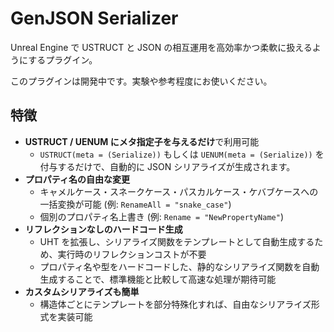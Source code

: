 # GenJSON Serializer

Unreal Engine で USTRUCT と JSON の相互運用を高効率かつ柔軟に扱えるようにするプラグイン。

このプラグインは開発中です。実験や参考程度にお使いください。

## 特徴

- **USTRUCT / UENUM にメタ指定子を与えるだけ**で利用可能
    - `USTRUCT(meta = (Serialize))` もしくは `UENUM(meta = (Serialize))` を付与するだけで、自動的に JSON シリアライズが生成されます。
- **プロパティ名の自由な変更**
    - キャメルケース・スネークケース・パスカルケース・ケバブケースへの一括変換が可能 (例: `RenameAll = "snake_case"`)
    - 個別のプロパティ名上書き (例: `Rename = "NewPropertyName"`)
- **リフレクションなしのハードコード生成**
    - UHT を拡張し、シリアライズ関数をテンプレートとして自動生成するため、実行時のリフレクションコストが不要
    - プロパティ名や型をハードコードした、静的なシリアライズ関数を自動生成することで、標準機能と比較して高速な処理が期待可能
- **カスタムシリアライズも簡単**
    - 構造体ごとにテンプレートを部分特殊化すれば、自由なシリアライズ形式を実装可能
